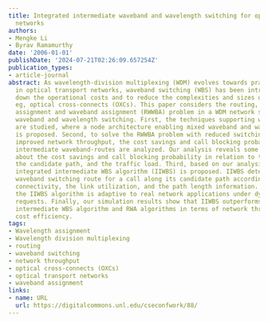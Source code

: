 ```yaml
---
title: Integrated intermediate waveband and wavelength switching for optical WDM mesh
  networks
authors:
- Mengke Li
- Byrav Ramamurthy
date: '2006-01-01'
publishDate: '2024-07-21T02:26:09.657254Z'
publication_types:
- article-journal
abstract: As wavelength-division multiplexing (WDM) evolves towards practical applications
  in optical transport networks, waveband switching (WBS) has been introduced to cut
  down the operational costs and to reduce the complexities and sizes of network components,
  eg, optical cross-connects (OXCs). This paper considers the routing, wavelength
  assignment and waveband assignment (RWWBA) problem in a WDM network supporting mixed
  waveband and wavelength switching. First, the techniques supporting waveband switching
  are studied, where a node architecture enabling mixed waveband and wavelength switching
  is proposed. Second, to solve the RWWBA problem with reduced switching costs and
  improved network throughput, the cost savings and call blocking probabilities along
  intermediate waveband-routes are analyzed. Our analysis reveals some important insights
  about the cost savings and call blocking probability in relation to the fiber capacity,
  the candidate path, and the traffic load. Third, based on our analysis, an online
  integrated intermediate WBS algorithm (IIWBS) is proposed. IIWBS determines the
  waveband switching route for a call along its candidate path according to the node
  connectivity, the link utilization, and the path length information. In addition,
  the IIWBS algorithm is adaptive to real network applications under dynamic traffic
  requests. Finally, our simulation results show that IIWBS outperforms a previous
  intermediate WBS algorithm and RWA algorithms in terms of network throughput and
  cost efficiency.
tags:
- Wavelength assignment
- Wavelength division multiplexing
- routing
- waveband switching
- network throughput
- optical cross-connects (OXCs)
- optical transport networks
- waveband assignment
links:
- name: URL
  url: https://digitalcommons.unl.edu/cseconfwork/88/
---
```

